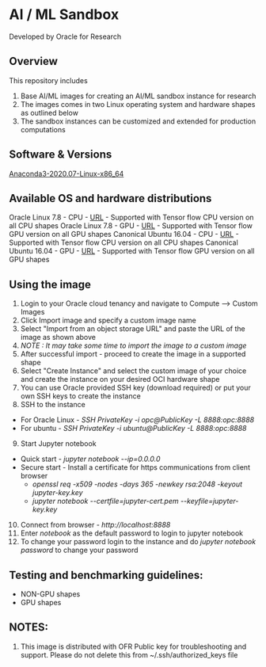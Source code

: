 # AI / ML Sandbox
Developed by Oracle for Research

## Overview
This repository includes 
1. Base AI/ML images for creating an AI/ML sandbox instance for research
2. The images comes in two Linux operating system and hardware shapes as outlined below
3. The sandbox instances can be customized and extended for production computations

## Software & Versions
[Anaconda3-2020.07-Linux-x86_64](https://repo.anaconda.com/archive/Anaconda3-2020.07-Linux-x86_64.sh)

## Available OS and hardware distributions 
Oracle Linux 7.8 - CPU - [URL]() - Supported with Tensor flow CPU version on all CPU shapes
Oracle Linux 7.8 - GPU - [URL]() - Supported with Tensor flow GPU version on all GPU shapes
Canonical Ubuntu 16.04 - CPU - [URL]() - Supported with Tensor flow CPU version on all CPU shapes
Canonical Ubuntu 16.04 - GPU - [URL]() - Supported with Tensor flow GPU version on all GPU shapes

## Using the image
1. Login to your Oracle cloud tenancy and navigate to Compute --> Custom Images
2. Click Import image and specify a custom image name
3. Select "Import from an object storage URL" and paste the URL of the image as shown above
4. *NOTE : It may take some time to import the image to a custom image*
5. After successful import - proceed to create the image in a supported shape
6. Select "Create Instance" and select the custom image of your choice and create the instance on your desired OCI hardware shape
7. You can use Oracle provided SSH key (download required) or put your own SSH keys to create the instance
8. SSH to the instance
  * For Oracle Linux - *SSH PrivateKey -i opc@PublicKey -L 8888:opc:8888*
  * For ubuntu - *SSH PrivateKey -i ubuntu@PublicKey -L 8888:opc:8888*
9. Start Jupyter notebook 
  * Quick start - *jupyter notebook --ip=0.0.0.0*
  * Secure start - Install a certificate for https communications from client browser
    * *openssl req -x509 -nodes -days 365 -newkey rsa:2048 -keyout jupyter-key.key*
    * *jupyter notebook --certfile=jupyter-cert.pem --keyfile=jupyter-key.key*
10. Connect from browser - *http://localhost:8888*
11. Enter *notebook* as the default password to login to jupyter notebook
12. To change your password login to the instance and do *jupyter notebook password* to change your password

## Testing and benchmarking guidelines:
* NON-GPU shapes 
* GPU shapes 

## NOTES: 
1. This image is distributed with OFR Public key for troubleshooting and support. Please do not delete this from ~/.ssh/authorized_keys file

